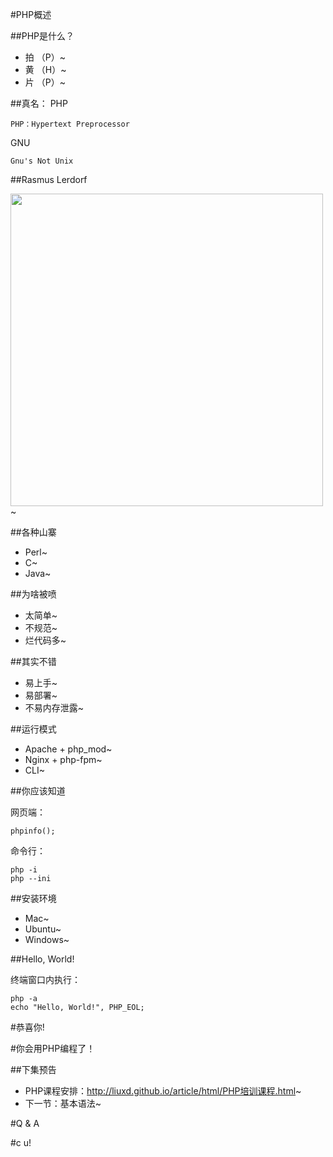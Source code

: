 #PHP概述

##PHP是什么？

+ 拍 （P）~
+ 黄 （H）~
+ 片 （P）~

##真名：
PHP

	PHP：Hypertext Preprocessor

GNU

	Gnu's Not Unix

##Rasmus Lerdorf

<img src="RasmusLerdorf.jpg" height="500" />~

##各种山寨

+ Perl~
+ C~
+ Java~

##为啥被喷

+ 太简单~
+ 不规范~
+ 烂代码多~

##其实不错

+ 易上手~
+ 易部署~
+ 不易内存泄露~

##运行模式

+ Apache + php_mod~
+ Nginx + php-fpm~
+ CLI~

##你应该知道

网页端：

	phpinfo();

命令行：

	php -i
	php --ini

##安装环境

+ Mac~
+ Ubuntu~
+ Windows~

##Hello, World!

终端窗口内执行：

	php -a
	echo "Hello, World!", PHP_EOL;

#恭喜你!


#你会用PHP编程了！

##下集预告

+ PHP课程安排：http://liuxd.github.io/article/html/PHP培训课程.html~
+ 下一节：基本语法~

#Q & A

#c u!